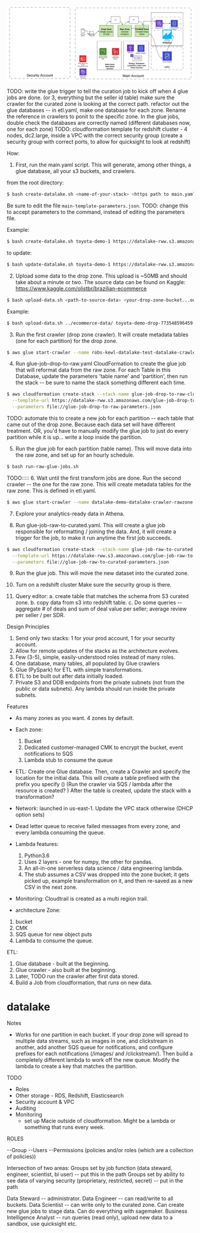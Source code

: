 ![architecture](https://github.com/robwhelan/datalake/blob/master/Cloudreach%20Datalake%20Accelerator.png)

TODO:
write the glue trigger to tell the curation job to kick off when 4 glue jobs are done. (or 3, everything but the seller id table)
make sure the crawler for the curated zone is looking at the correct path.
refactor out the glue databases -- in etl.yaml, make one database for each zone. Rename the reference in crawlers to ponit to the specific zone.
In the glue jobs, double check the databases are correctly named (different databases now, one for each zone)
TODO: cloudformation template for redshift cluster - 4 nodes, dc2.large, inside a VPC with the correct security group (create a security group with correct ports, to allow for quicksight to look at redshift)

How:
1. First, run the main.yaml script. This will generate, among other things, a glue database, all your s3 buckets, and crawlers.

from the root directory:
```bash
$ bash create-datalake.sh <name-of-your-stack> <https path to main.yaml>
```
Be sure to edit the file `main-template-parameters.json`.
TODO: change this to accept parameters to the command, instead of editing the parameters file.

Example:
```bash
$ bash create-datalake.sh toyota-demo-1 https://datalake-rww.s3.amazonaws.com/main.yaml
```
to update:
```bash
$ bash update-datalake.sh toyota-demo-1 https://datalake-rww.s3.amazonaws.com/main.yaml
```


2. Upload some data to the drop zone. This upload is ~50MB and should take about a minute or two.
The source data can be found on Kaggle: https://www.kaggle.com/olistbr/brazilian-ecommerce
```bash
$ bash upload-data.sh <path-to-source-data> <your-drop-zone-bucket...output from the main.yaml stack>
```

Example:
```bash
$ bash upload-data.sh ../ecommerce-data/ toyota-demo-drop-773548596459
```

3. Run the first crawler (drop zone crawler). It will create metadata tables (one for each partition) for the drop zone.
```bash
$ aws glue start-crawler --name robs-kewl-datalake-test-datalake-crawler-dropzone
```

4. Run glue-job-drop-to-raw.yaml CloudFormation to create the glue job that will reformat data from the raw zone. For each Table in this Database, update the parameters 'table name' and 'partition', then run the stack -- be sure to name the stack something different each time.
```bash
$ aws cloudformation create-stack --stack-name glue-job-drop-to-raw-closed-deals-2 \
  --template-url https://datalake-rww.s3.amazonaws.com/glue-job-drop-to-raw.yaml \
  --parameters file://glue-job-drop-to-raw-parameters.json
```
TODO: automate this to create a new job for each partition -- each table that came out of the drop zone. Because each data set will have different treatment. OR, you'd have to manually modify the glue job to just do every partition while it is up... write a loop inside the partition.

5. Run the glue job for each partition (table name). This will move data into the raw zone, and set up for an hourly schedule.
```bash
$ bash run-raw-glue-jobs.sh
```

TODO:::::
6. Wait until the first transform jobs are done. Run the second crawler -- the one for the raw zone. This will create metadata tables for the raw zone. This is defined in etl.yaml.
```bash
$ aws glue start-crawler --name datalake-demo-datalake-crawler-rawzone
```

7. Explore your analytics-ready data in Athena.

8. Run glue-job-raw-to-curated.yaml. This will create a glue job responsible for reformatting / joining the data. And, it will create a trigger for the job, to make it run anytime the first job succeeds.
```bash
$ aws cloudformation create-stack --stack-name glue-job-raw-to-curated \
  --template-url https://datalake-rww.s3.amazonaws.com/glue-job-raw-to-curated.yaml \
  --parameters file://glue-job-raw-to-curated-parameters.json
```

9. Run the glue job. This will move the new dataset into the curated zone.

10. Turn on a redshift cluster
Make sure the security group is there.

11. Query editor:
a. create table that matches the schema from S3 curated zone.
b. copy data from s3 into redshift table.
c. Do some queries -- aggregate # of deals and sum of deal value per seller; average review per seller / per SDR.

Design Principles
1. Send only two stacks: 1 for your prod account, 1 for your security account.
2. Allow for remote updates of the stacks as the architecture evolves.
3. Few (3-5), simple, easily-understood roles instead of many roles.
4. One database, many tables, all populated by Glue crawlers
5. Glue (PySpark) for ETL with simple transformations.
6. ETL to be built out after data initially loaded.
7. Private S3 and DDB endpoints from the private subnets (not from the public or data subnets). Any lambda should run inside the private subnets.

Features
* As many zones as you want. 4 zones by default.
* Each zone:
  1. Bucket
  2. Dedicated customer-managed CMK to encrypt the bucket, event notifications to SQS
  3. Lambda stub to consume the queue
* ETL:
  Create one Glue database.
  Then, create a Crawler and specify the location for the initial data. This will create a table prefixed with the prefix you specify ()
  (Run the crawler via SQS / lambda after the resource is created? )
  After the table is created, update the stack with a transformation?
* Network: launched in us-east-1. Update the VPC stack otherwise (DHCP option sets)

* Dead letter queue to receive failed messages from every zone, and every lambda consuming the queue.

* Lambda features:
  1. Python3.6
  2. Uses 2 layers - one for numpy, the other for pandas.
  3. An all-in-one serverless data science / data engineering lambda.
  4. The stub assumes a CSV was dropped into the zone bucket; it gets picked up, example transformation on it, and then re-saved as a new CSV in the next zone.

* Monitoring:
Cloudtrail is created as a multi region trail.


* architecture
Zone:
1. bucket
2. CMK
3. SQS queue for new object puts
4. Lambda to consume the queue.

ETL:
1. Glue database - built at the beginning.
2. Glue crawler - also built at the beginning.
3. Later, TODO run the crawler after first data stored.
4. Build a Job from cloudformation, that runs on new data.

# datalake
Notes
* Works for one partition in each bucket. If your drop zone will spread to multiple data streams, such as images in one, and clickstream in another, add another SQS queue for notifications, and configure prefixes for each notifications (/images/ and /clickstream/). Then build a completely different lambda to work off the new queue. Modify the lambda to create a key that matches the partition.

TODO
* Roles
* Other storage - RDS, Redshift, Elasticsearch
* Security account & VPC
* Auditing
* Monitoring
  * set up Macie outside of cloudformation. Might be a lambda or something that runs every week.

ROLES


--Group
  --Users
  --Permissions (policies and/or roles (which are a collection of policies))


Intersection of two areas:
Groups set by job function (data steward, engineer, scientist, bi user) -- put this in the path
Groups set by ability to see data of varying security (proprietary, restricted, secret) -- put in the path

Data Steward -- administrator.
Data Engineer -- can read/write to all buckets.
Data Scientist -- can write only to the curated zone. Can create new glue jobs to stage data. Can do everything with sagemaker.
Business Intelligence Analyst -- run queries (read only), upload new data to a sandbox, use quicksight etc.
